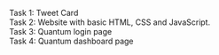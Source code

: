 Task 1: Tweet Card <br>
Task 2: Website with basic HTML, CSS and JavaScript. <br>
Task 3: Quantum login page <br>
Task 4: Quantum dashboard page <br>
